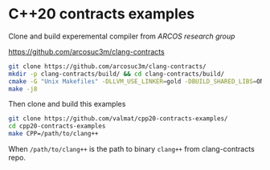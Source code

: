 # C++20 contracts examples


Clone and build experemental compiler from  *ARCOS research group*

https://github.com/arcosuc3m/clang-contracts


``` bash
git clone https://github.com/arcosuc3m/clang-contracts/
mkdir -p clang-contracts/build/ && cd clang-contracts/build/
cmake -G "Unix Makefiles" -DLLVM_USE_LINKER=gold -DBUILD_SHARED_LIBS=ON -DLLVM_USE_SPLIT_DWARF=ON  -DLLVM_OPTIMIZED_TABLEGEN=ON ../
make -j8
```

Then clone and build this examples

```bash
git clone https://github.com/valmat/cpp20-contracts-examples/
cd cpp20-contracts-examples
make CPP=/path/to/clang++
```
When `/path/to/clang++` is the path to binary `clang++` from clang-contracts repo.
